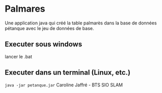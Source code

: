 # Palmares
Une application java qui créé la table palmarès dans la base de données pétanque avec le jeu de données de base.
## Executer sous windows
lancer le .bat
## Executer dans un terminal (Linux, etc.)
``java -jar petanque.jar``
Caroline Jaffré - BTS SIO SLAM

